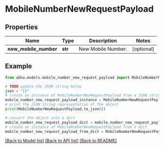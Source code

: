 # MobileNumberNewRequestPayload


## Properties

Name | Type | Description | Notes
------------ | ------------- | ------------- | -------------
**new_mobile_number** | **str** | New Mobile Number. | [optional] 

## Example

```python
from abha.models.mobile_number_new_request_payload import MobileNumberNewRequestPayload

# TODO update the JSON string below
json = "{}"
# create an instance of MobileNumberNewRequestPayload from a JSON string
mobile_number_new_request_payload_instance = MobileNumberNewRequestPayload.from_json(json)
# print the JSON string representation of the object
print(MobileNumberNewRequestPayload.to_json())

# convert the object into a dict
mobile_number_new_request_payload_dict = mobile_number_new_request_payload_instance.to_dict()
# create an instance of MobileNumberNewRequestPayload from a dict
mobile_number_new_request_payload_from_dict = MobileNumberNewRequestPayload.from_dict(mobile_number_new_request_payload_dict)
```
[[Back to Model list]](../README.md#documentation-for-models) [[Back to API list]](../README.md#documentation-for-api-endpoints) [[Back to README]](../README.md)


